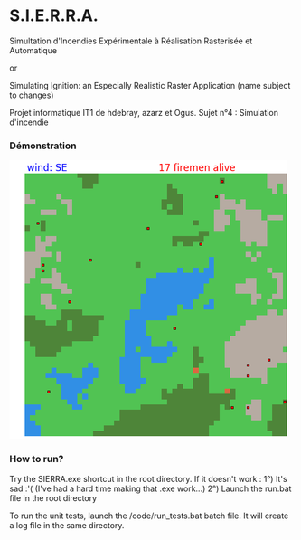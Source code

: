 ﻿# S.I.E.R.R.A.
Simultation d'Incendies Expérimentale à Réalisation Rasterisée et Automatique

or

Simulating Ignition: an Especially Realistic Raster Application (name subject to changes)

Projet informatique IT1 de hdebray, azarz et Ogus.
Sujet n°4 : Simulation d'incendie

### Démonstration

![code/demo.gif](code/demo.gif "Démonstration")


### How to run?

Try the SIERRA.exe shortcut in the root directory.
If it doesn't work :
		1°) It's sad :'( (I've had a hard time making that .exe work...)
		2°) Launch the run.bat file in the root directory

To run the unit tests, launch the /code/run_tests.bat batch file. It will create a log file in the same directory.